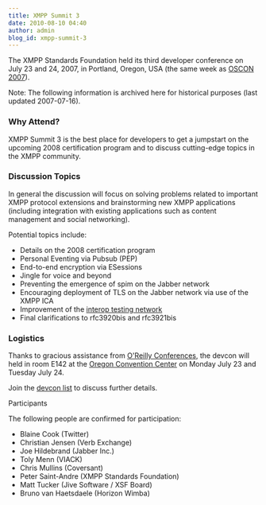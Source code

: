 ```yaml
---
title: XMPP Summit 3
date: 2010-08-10 04:40
author: admin
blog_id: xmpp-summit-3
---
```


The XMPP Standards Foundation held its third developer conference on July 23 and 24, 2007, in Portland, Oregon, USA (the same week as [OSCON 2007](http://conferences.oreillynet.com/os2007/)).

Note: The following information is archived here for historical purposes (last updated 2007-07-16).

### Why Attend?
XMPP Summit 3 is the best place for developers to get a jumpstart on the upcoming 2008 certification program and to discuss cutting-edge topics in the XMPP community.

### Discussion Topics
In general the discussion will focus on solving problems related to important XMPP protocol extensions and brainstorming new XMPP applications (including integration with existing applications such as content management and social networking).

Potential topics include:

-   Details on the 2008 certification program
-   Personal Eventing via Pubsub (PEP)
-   End-to-end encryption via ESessions
-   Jingle for voice and beyond
-   Preventing the emergence of spim on the Jabber network
-   Encouraging deployment of TLS on the Jabber network via use of the XMPP ICA
-   Improvement of the [interop testing network](http://www.xmpp.org/interop/)
-   Final clarifications to rfc3920bis and rfc3921bis

### Logistics
Thanks to gracious assistance from [O'Reilly Conferences](http://www.oreilly.com/), the devcon will held in room E142 at the [Oregon Convention Center](http://www.oregoncc.org/) on Monday July 23 and Tuesday July 24.

Join the [devcon list](http://mail.jabber.org/mailman/listinfo/devcon) to discuss further details.

Participants

The following people are confirmed for participation:

-   Blaine Cook (Twitter)
-   Christian Jensen (Verb Exchange)
-   Joe Hildebrand (Jabber Inc.)
-   Toly Menn (VIACK)
-   Chris Mullins (Coversant)
-   Peter Saint-Andre (XMPP Standards Foundation)
-   Matt Tucker (Jive Software / XSF Board)
-   Bruno van Haetsdaele (Horizon Wimba)
